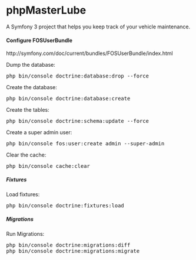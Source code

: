 phpMasterLube
=============

A Symfony 3 project that helps you keep track of your vehicle maintenance.

<h4>Configure FOSUserBundle</h4>
http://symfony.com/doc/current/bundles/FOSUserBundle/index.html
<p>
Dump the database:
    <pre>php bin/console doctrine:database:drop --force</pre>
</p>
<p>
Create the database:
    <pre>php bin/console doctrine:database:create</pre>
</p>
<p>
Create the tables:
    <pre>php bin/console doctrine:schema:update --force</pre>
</p>
<p>
Create a super admin user:
    <pre>php bin/console fos:user:create admin --super-admin</pre>
</p>
<p>
Clear the cache:
    <pre>php bin/console cache:clear</pre>
</p>

<h5>Fixtures</h5>
<p>
Load fixtures:
    <pre>php bin/console doctrine:fixtures:load</pre>
</p>
<h5>Migrations</h5>
<p>
Run Migrations:
    <pre>php bin/console doctrine:migrations:diff
php bin/console doctrine:migrations:migrate</pre>
</p>
